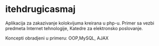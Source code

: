 # itehdrugicasmaj
Aplikacija za zakazivanje kolokvijuma kreirana u php-u.
Primer sa vezbi predmeta Internet tehnologije, Katedre za elektronsko poslovanje.

Koncepti obradjeni u primeru: OOP,MySQL, AJAX
